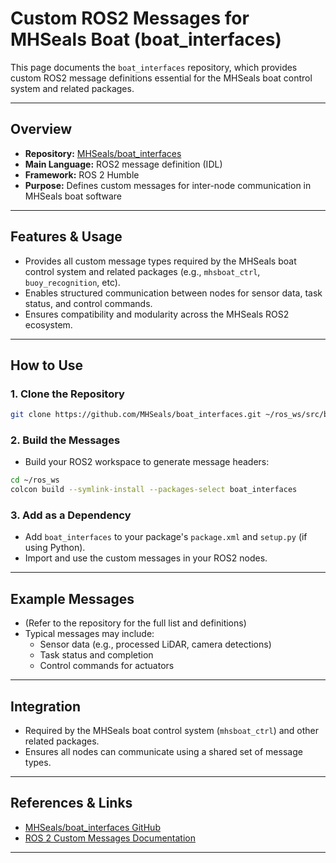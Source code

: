 # Custom ROS2 Messages for MHSeals Boat (boat_interfaces)

This page documents the `boat_interfaces` repository, which provides custom ROS2 message definitions essential for the MHSeals boat control system and related packages.

---

## Overview

- **Repository:** [MHSeals/boat_interfaces](https://github.com/MHSeals/boat_interfaces)
- **Main Language:** ROS2 message definition (IDL)
- **Framework:** ROS 2 Humble
- **Purpose:** Defines custom messages for inter-node communication in MHSeals boat software

---

## Features & Usage

- Provides all custom message types required by the MHSeals boat control system and related packages (e.g., `mhsboat_ctrl`, `buoy_recognition`, etc).
- Enables structured communication between nodes for sensor data, task status, and control commands.
- Ensures compatibility and modularity across the MHSeals ROS2 ecosystem.

---

## How to Use

### 1. Clone the Repository
```bash
git clone https://github.com/MHSeals/boat_interfaces.git ~/ros_ws/src/boat_interfaces
```

### 2. Build the Messages
- Build your ROS2 workspace to generate message headers:
```bash
cd ~/ros_ws
colcon build --symlink-install --packages-select boat_interfaces
```

### 3. Add as a Dependency
- Add `boat_interfaces` to your package's `package.xml` and `setup.py` (if using Python).
- Import and use the custom messages in your ROS2 nodes.

---

## Example Messages

- (Refer to the repository for the full list and definitions)
- Typical messages may include:
  - Sensor data (e.g., processed LiDAR, camera detections)
  - Task status and completion
  - Control commands for actuators

---

## Integration

- Required by the MHSeals boat control system (`mhsboat_ctrl`) and other related packages.
- Ensures all nodes can communicate using a shared set of message types.

---

## References & Links

- [MHSeals/boat_interfaces GitHub](https://github.com/MHSeals/boat_interfaces)
- [ROS 2 Custom Messages Documentation](https://docs.ros.org/en/humble/How-To-Guides/Custom-ROS2-Interfaces.html)

---
